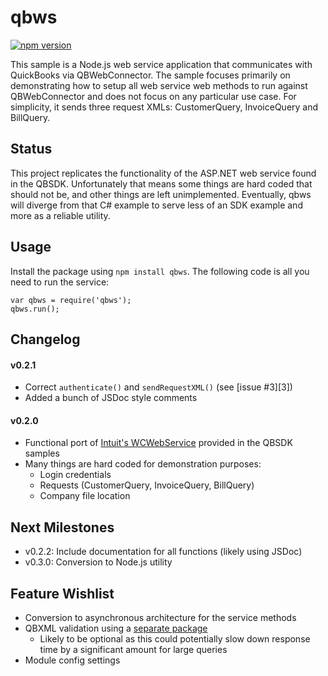 qbws
=========
[![npm version](http://img.shields.io/npm/v/qbws.svg)](https://www.npmjs.com/package/qbws)

This sample is a Node.js web service application that communicates with QuickBooks via QBWebConnector. The sample focuses primarily on demonstrating how to setup all web service web methods to run against QBWebConnector and does not focus on any particular use case. For simplicity, it sends three request XMLs: CustomerQuery, InvoiceQuery and BillQuery.

## Status ##

This project replicates the functionality of the ASP.NET web service found in the QBSDK. Unfortunately that means some things are hard coded that should not be, and other things are left unimplemented. Eventually, qbws will diverge from that C# example to serve less of an SDK example and more as a reliable utility.

## Usage ##

Install the package using `npm install qbws`. The following code is all you need to run the service:

    var qbws = require('qbws');
    qbws.run();

## Changelog ##

#### v0.2.1 ####
 - Correct `authenticate()` and `sendRequestXML()` (see [issue #3][3])
 - Added a bunch of JSDoc style comments

#### v0.2.0 ####
 - Functional port of [Intuit's WCWebService][1] provided in the QBSDK samples
 - Many things are hard coded for demonstration purposes:
   - Login credentials
   - Requests (CustomerQuery, InvoiceQuery, BillQuery)
   - Company file location

## Next Milestones ##
 - v0.2.2: Include documentation for all functions (likely using JSDoc)
 - v0.3.0: Conversion to Node.js utility

## Feature Wishlist ##
 - Conversion to asynchronous architecture for the service methods
 - QBXML validation using a [separate package][2]
   - Likely to be optional as this could potentially slow down response time by a significant amount for large queries
 - Module config settings

 [1]: https://developer-static.intuit.com/qbsdk-current/samples/readme.html#WCWebService%20(C#%20ASP.NET)%20(qbxml)%20(desktop)
 [2]: https://github.com/johnballantyne/qbxml
 
